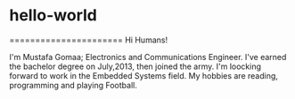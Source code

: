 # hello-world
======================
Hi Humans!

I'm Mustafa Gomaa; Electronics and Communications Engineer. I've earned the bachelor degree on July,2013, then joined the army.
I'm loocking forward to work in the Embedded Systems field. My hobbies are reading, programming and playing Football.

